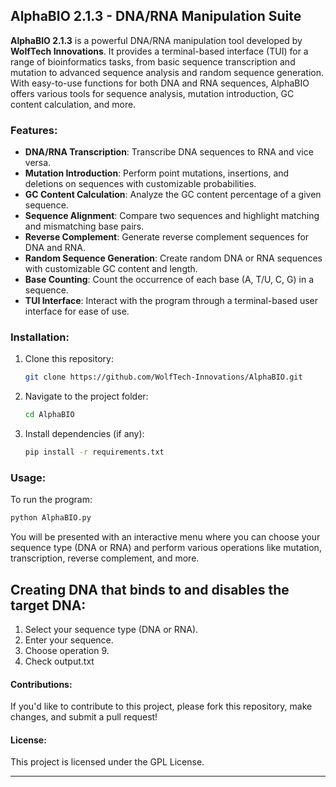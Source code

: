 ## AlphaBIO 2.1.3 - DNA/RNA Manipulation Suite

**AlphaBIO 2.1.3** is a powerful DNA/RNA manipulation tool developed by **WolfTech Innovations**. It provides a terminal-based interface (TUI) for a range of bioinformatics tasks, from basic sequence transcription and mutation to advanced sequence analysis and random sequence generation. With easy-to-use functions for both DNA and RNA sequences, AlphaBIO offers various tools for sequence analysis, mutation introduction, GC content calculation, and more.

### Features:
- **DNA/RNA Transcription**: Transcribe DNA sequences to RNA and vice versa.
- **Mutation Introduction**: Perform point mutations, insertions, and deletions on sequences with customizable probabilities.
- **GC Content Calculation**: Analyze the GC content percentage of a given sequence.
- **Sequence Alignment**: Compare two sequences and highlight matching and mismatching base pairs.
- **Reverse Complement**: Generate reverse complement sequences for DNA and RNA.
- **Random Sequence Generation**: Create random DNA or RNA sequences with customizable GC content and length.
- **Base Counting**: Count the occurrence of each base (A, T/U, C, G) in a sequence.
- **TUI Interface**: Interact with the program through a terminal-based user interface for ease of use.

### Installation:
1. Clone this repository:
   ```bash
   git clone https://github.com/WolfTech-Innovations/AlphaBIO.git
   ```
2. Navigate to the project folder:
   ```bash
   cd AlphaBIO
   ```
3. Install dependencies (if any):
   ```bash
   pip install -r requirements.txt
   ```

### Usage:
To run the program:
```bash
python AlphaBIO.py
```

You will be presented with an interactive menu where you can choose your sequence type (DNA or RNA) and perform various operations like mutation, transcription, reverse complement, and more.

## Creating DNA that binds to and disables the target DNA:
1. Select your sequence type (DNA or RNA).
2. Enter your sequence.
3. Choose operation 9.
4. Check output.txt

#### Contributions:
If you'd like to contribute to this project, please fork this repository, make changes, and submit a pull request!

#### License:
This project is licensed under the GPL License.

---
